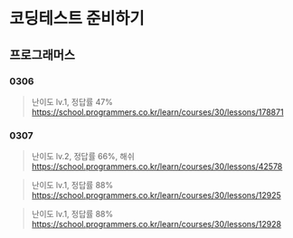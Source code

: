 # 코딩테스트 준비하기

## 프로그래머스
### 0306

> 난이도 lv.1, 정답률 47%
>https://school.programmers.co.kr/learn/courses/30/lessons/178871

### 0307
  
>난이도 lv.2, 정답률 66%, 해쉬
>https://school.programmers.co.kr/learn/courses/30/lessons/42578

>난이도 lv.1, 정답률 88%
>https://school.programmers.co.kr/learn/courses/30/lessons/12925

>난이도 lv.1, 정답률 88%
>https://school.programmers.co.kr/learn/courses/30/lessons/12928

